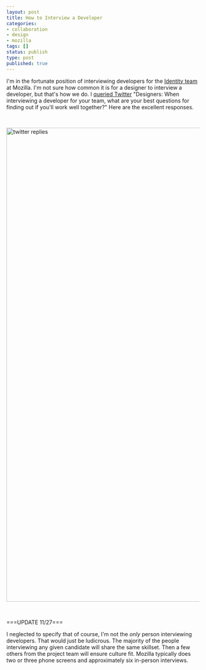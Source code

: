```yaml
---
layout: post
title: How to Interview a Developer
categories:
- collaboration
- design
- mozilla
tags: []
status: publish
type: post
published: true
---
```

I'm in the fortunate position of interviewing developers for the <a title="Code Talks and Designers Don’t Speak the Language" href="http://identity.mozilla.com/" target="_blank">Identity team</a> at Mozilla. I'm not sure how common it is for a designer to interview a developer, but that's how we do. I <a title="twitter status" href="https://twitter.com/skinny/status/266233924286550016">queried Twitter</a> "Designers: When interviewing a developer for your team, what are your best questions for finding out if you'll work well together?" Here are the excellent responses.

&nbsp;

<a href="http://skinnywhitegirl.com/blog/wp-content/uploads/2012/11/interviewing-devs.png"><img class="alignnone size-full wp-image-1004" title="interviewing-devs" src="http://skinnywhitegirl.com/blog/wp-content/uploads/2012/11/interviewing-devs.png" alt="twitter replies" width="511" height="1235" /></a>

&nbsp;

===UPDATE 11/27===

I neglected to specify that of course, I'm not the *only* person interviewing developers. That would just be ludicrous. The majority of the people interviewing any given candidate will share the same skillset. Then a few others from the project team will ensure culture fit. Mozilla typically does two or three phone screens and approximately six in-person interviews.
